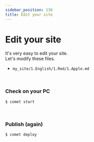 ```yaml
---
sidebar_position: 130
title: Edit your site
---
```


# Edit your site

It's very easy to edit your site.  
Let's modify these files.

- `my_site/1.English/1.Red/1.Apple.md`

<br />

### Check on your PC

```
$ comet start
```

<br />

### Publish (again)

```
$ comet deploy
```

<br />
